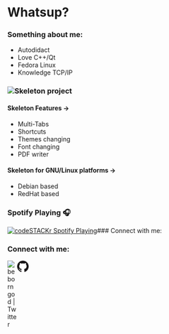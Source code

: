 # Whatsup?

### Something about me:

- Autodidact
- Love C++/Qt
- Fedora Linux
- Knowledge TCP/IP

### ![Skeleton project](https://github.com/beborngod/Skeleton)
#### Skeleton Features ->
- Multi-Tabs
- Shortcuts
- Themes changing
- Font changing
- PDF writer

#### Skeleton for GNU/Linux platforms ->

- Debian based
- RedHat based

### Spotify Playing 🎧

[<img src="https://now-playing-codestackr.vercel.app/api/spotify-playing" alt="codeSTACKr Spotify Playing" width="350" />](https://open.spotify.com/user/xglhjmhcc6nxmbh0gjcihencz)### Connect with me:

### Connect with me:

[<img align="left" alt="beborngod | Twitter" width="22px" src="https://cdn.jsdelivr.net/npm/simple-icons@v3/icons/twitter.svg" />][twitter]
[<img align="left" alt="GitHub" width="26px" src="https://raw.githubusercontent.com/github/explore/78df643247d429f6cc873026c0622819ad797942/topics/github/github.png" />][partisaner]

[partisaner]: https://github.com/Partisaner
[twitter]: https://twitter.com/beborngod

